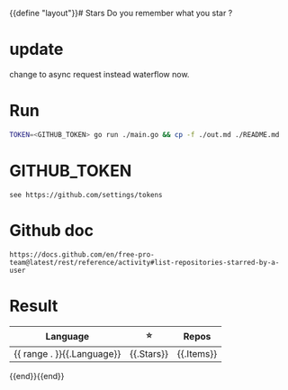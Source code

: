 {{define "layout"}}# Stars
Do you remember what you star ?

# update
change to async request instead waterflow now.

# Run 
```sh
TOKEN=<GITHUB_TOKEN> go run ./main.go && cp -f ./out.md ./README.md
```

# GITHUB_TOKEN
```
see https://github.com/settings/tokens
```

# Github doc
```
https://docs.github.com/en/free-pro-team@latest/rest/reference/activity#list-repositories-starred-by-a-user
```
# Result
Language|⭐️|Repos
---|---|---
{{ range . }}{{.Language}}|{{.Stars}}|{{.Items}}
{{end}}{{end}}